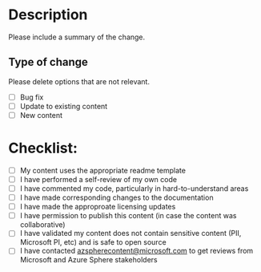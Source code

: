 # Description

Please include a summary of the change. 

## Type of change

Please delete options that are not relevant.

- [ ] Bug fix 
- [ ] Update to existing content 
- [ ] New content 

# Checklist:

- [ ] My content uses the appropriate readme template
- [ ] I have performed a self-review of my own code
- [ ] I have commented my code, particularly in hard-to-understand areas
- [ ] I have made corresponding changes to the documentation
- [ ] I have made the approproate licensing updates
- [ ] I have permission to publish this content (in case the content was collaborative)
- [ ] I have validated my content does not contain sensitive content (PII, Microsoft PI, etc) and is safe to open source
- [ ] I have contacted azspherecontent@microsoft.com to get reviews from Microsoft and Azure Sphere stakeholders
